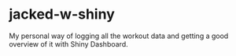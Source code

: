 # jacked-w-shiny

My personal way of logging all the workout data and getting a good overview of it with Shiny Dashboard.